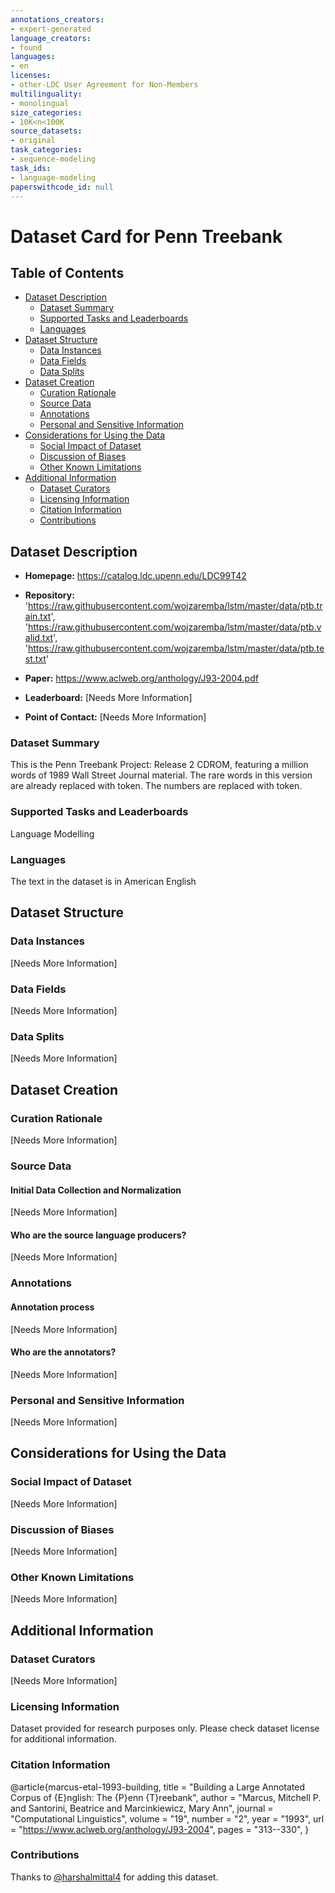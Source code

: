 ```yaml
---
annotations_creators:
- expert-generated
language_creators:
- found
languages:
- en
licenses:
- other-LDC User Agreement for Non-Members
multilinguality:
- monolingual
size_categories:
- 10K<n<100K
source_datasets:
- original
task_categories:
- sequence-modeling
task_ids:
- language-modeling
paperswithcode_id: null
---
```


# Dataset Card for Penn Treebank

## Table of Contents
- [Dataset Description](#dataset-description)
  - [Dataset Summary](#dataset-summary)
  - [Supported Tasks and Leaderboards](#supported-tasks-and-leaderboards)
  - [Languages](#languages)
- [Dataset Structure](#dataset-structure)
  - [Data Instances](#data-instances)
  - [Data Fields](#data-fields)
  - [Data Splits](#data-splits)
- [Dataset Creation](#dataset-creation)
  - [Curation Rationale](#curation-rationale)
  - [Source Data](#source-data)
  - [Annotations](#annotations)
  - [Personal and Sensitive Information](#personal-and-sensitive-information)
- [Considerations for Using the Data](#considerations-for-using-the-data)
  - [Social Impact of Dataset](#social-impact-of-dataset)
  - [Discussion of Biases](#discussion-of-biases)
  - [Other Known Limitations](#other-known-limitations)
- [Additional Information](#additional-information)
  - [Dataset Curators](#dataset-curators)
  - [Licensing Information](#licensing-information)
  - [Citation Information](#citation-information)
  - [Contributions](#contributions)

## Dataset Description

- **Homepage:** https://catalog.ldc.upenn.edu/LDC99T42

- **Repository:** 'https://raw.githubusercontent.com/wojzaremba/lstm/master/data/ptb.train.txt',
  'https://raw.githubusercontent.com/wojzaremba/lstm/master/data/ptb.valid.txt',
  'https://raw.githubusercontent.com/wojzaremba/lstm/master/data/ptb.test.txt'
- **Paper:** https://www.aclweb.org/anthology/J93-2004.pdf
- **Leaderboard:** [Needs More Information]
- **Point of Contact:** [Needs More Information]

### Dataset Summary

This is the Penn Treebank Project: Release 2 CDROM, featuring a million words of 1989 Wall Street Journal material. 
The rare words in this version are already replaced with <unk> token. The numbers are replaced with <N> token.

### Supported Tasks and Leaderboards

Language Modelling

### Languages

The text in the dataset is in American English

## Dataset Structure

### Data Instances

[Needs More Information]

### Data Fields

[Needs More Information]

### Data Splits

[Needs More Information]

## Dataset Creation

### Curation Rationale

[Needs More Information]

### Source Data

#### Initial Data Collection and Normalization

[Needs More Information]

#### Who are the source language producers?

[Needs More Information]

### Annotations

#### Annotation process

[Needs More Information]

#### Who are the annotators?

[Needs More Information]

### Personal and Sensitive Information

[Needs More Information]

## Considerations for Using the Data

### Social Impact of Dataset

[Needs More Information]

### Discussion of Biases

[Needs More Information]

### Other Known Limitations

[Needs More Information]

## Additional Information

### Dataset Curators

[Needs More Information]

### Licensing Information

Dataset provided for research purposes only. Please check dataset license for additional information.

### Citation Information

@article{marcus-etal-1993-building,
    title = "Building a Large Annotated Corpus of {E}nglish: The {P}enn {T}reebank",
    author = "Marcus, Mitchell P.  and
      Santorini, Beatrice  and
      Marcinkiewicz, Mary Ann",
    journal = "Computational Linguistics",
    volume = "19",
    number = "2",
    year = "1993",
    url = "https://www.aclweb.org/anthology/J93-2004",
    pages = "313--330",
}
### Contributions

Thanks to [@harshalmittal4](https://github.com/harshalmittal4) for adding this dataset.

